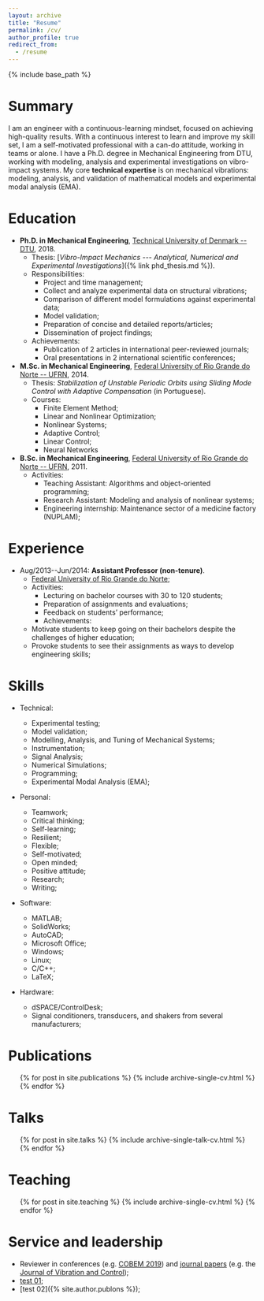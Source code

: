 ```yaml
---
layout: archive
title: "Resume"
permalink: /cv/
author_profile: true
redirect_from:
  - /resume
---
```


{% include base_path %}

Summary
======
I am an engineer with a continuous-learning mindset, focused on achieving high-quality results. With a continuous interest to learn and improve my skill set, I am a self-motivated professional with a can-do attitude, working in teams or alone. I have a Ph.D. degree in Mechanical Engineering from DTU, working with modeling, analysis and experimental investigations on vibro-impact systems.
My core **technical expertise** is on mechanical vibrations: modeling, analysis, and validation of mathematical models and experimental modal analysis (EMA).

Education
======
* **Ph.D. in Mechanical Engineering**, [Technical University of Denmark -- DTU](http://www.mek.dtu.dk/english), 2018.
	* Thesis: [_Vibro-Impact Mechanics --- Analytical, Numerical and Experimental Investigations_]({% link phd_thesis.md %}).
	* Responsibilities:
		* Project and time management;
		* Collect and analyze experimental data on structural vibrations;
		* Comparison of different model formulations against experimental data;
		* Model validation;
		* Preparation of concise and detailed reports/articles;
		* Dissemination of project findings;
	* Achievements:
		* Publication of 2 articles in international peer-reviewed journals;
		* Oral presentations in 2 international scientific conferences;
* **M.Sc. in Mechanical Engineering**, [Federal University of Rio Grande do Norte -- UFRN](https://www.ufrn.br/en), 2014.
	* Thesis: _Stabilization of Unstable Periodic Orbits using Sliding Mode Control with Adaptive Compensation_ (in Portuguese).
	* Courses:
		* Finite Element Method;
		* Linear and Nonlinear Optimization;
		* Nonlinear Systems;
		* Adaptive Control;
		* Linear Control;
		* Neural Networks
* **B.Sc. in Mechanical Engineering**, [Federal University of Rio Grande do Norte -- UFRN](https://www.ufrn.br/en), 2011.
	* Activities:
		* Teaching Assistant: Algorithms and object-oriented programming;
		* Research Assistant: Modeling and analysis of nonlinear systems;
		* Engineering internship: Maintenance sector of a medicine factory (NUPLAM);

Experience
======
* Aug/2013--Jun/2014: **Assistant Professor (non-tenure)**.
	* [Federal University of Rio Grande do Norte](http://www.ufrn.br/en);
	* Activities:
		* Lecturing on bachelor courses with 30 to 120 students;
		* Preparation of assignments and evaluations;
		* Feedback on students’ performance;
		* Achievements:
	* Motivate students to keep going on their bachelors despite the challenges of higher education;
	* Provoke students to see their assignments as ways to develop engineering skills;
  
Skills
======
* Technical:
	* Experimental testing;
	* Model validation;
	* Modelling, Analysis, and Tuning of Mechanical Systems;
	* Instrumentation;
	* Signal Analysis;
	* Numerical Simulations;
	* Programming;
	* Experimental Modal Analysis (EMA);

* Personal:
	* Teamwork;
	* Critical thinking;
	* Self-learning;
	* Resilient;
	* Flexible;
	* Self-motivated;
	* Open minded;
	* Positive attitude;
	* Research;
	* Writing;

* Software:
	* MATLAB;
	* SolidWorks;
	* AutoCAD;
	* Microsoft Office;
	* Windows;
	* Linux;
	* C/C++;
	* LaTeX;

* Hardware:
	* dSPACE/ControlDesk;
	* Signal conditioners, transducers, and shakers from several manufacturers;

Publications
======
  <ul>{% for post in site.publications %}
    {% include archive-single-cv.html %}
  {% endfor %}</ul>
  
Talks
======
  <ul>{% for post in site.talks %}
    {% include archive-single-talk-cv.html %}
  {% endfor %}</ul>
  
Teaching
======
  <ul>{% for post in site.teaching %}
    {% include archive-single-cv.html %}
  {% endfor %}</ul>
  
Service and leadership
======
* Reviewer in conferences (e.g. [COBEM 2019](https://eventos.abcm.org.br/cobem2019/)) and [journal papers](https://www.publons.com/a/1476057/) (e.g. the [Journal of Vibration and Control](http://jvc.sagepub.com/));
* [test 01]({{site.author.publons}});
* [test 02]({% site.author.publons %});
